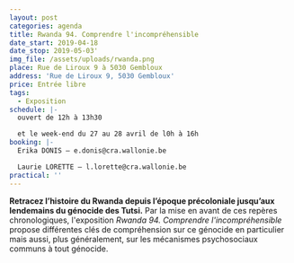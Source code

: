 ```yaml
---
layout: post
categories: agenda
title: Rwanda 94. Comprendre l'incompréhensible
date_start: 2019-04-18
date_stop: 2019-05-03'
img_file: /assets/uploads/rwanda.png
place: Rue de Liroux 9 à 5030 Gembloux
address: 'Rue de Liroux 9, 5030 Gembloux'
price: Entrée libre
tags:
  - Exposition
schedule: |-
  ouvert de 12h à 13h30  

  et le week-end du 27 au 28 avril de l0h à 16h
booking: |-
  Erika DONIS – e.donis@cra.wallonie.be  

  Laurie LORETTE – l.lorette@cra.wallonie.be
practical: ''
---
```

**Retracez l’histoire du Rwanda depuis l’époque précoloniale jusqu’aux lendemains du génocide des Tutsi.** Par la mise en avant de ces repères chronologiques, l'exposition _Rwanda 94. Comprendre l'incompréhensible_ propose différentes clés de compréhension sur ce génocide en particulier mais aussi, plus généralement, sur les mécanismes psychosociaux communs à tout génocide.
